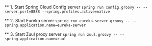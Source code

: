 ** 1. Start Spring Cloud Config server
`spring run config.groovy -- --server.port=8888 --spring.profiles.active=native`

** 2. Start Eureka server
`spring run eureka-server.groovy -- --spring.application.name=eureka-server`

** 3. Start Zuul proxy server
`spring run zuul.groovy -- --spring.application.name=zuul`